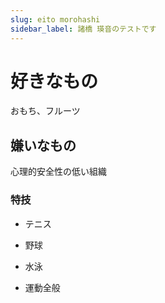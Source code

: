 ```yaml
---
slug: eito morohashi
sidebar_label: 諸橋 瑛音のテストです
---
```

# 好きなもの

おもち、フルーツ

## 嫌いなもの

心理的安全性の低い組織

### 特技

*   テニス
    
*   野球
    
*   水泳
    
*   運動全般